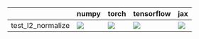|                   | numpy                                                                                                                                                                              | torch                                                                                                                                                                                  | tensorflow                                                                                                                                                                             | jax                                                                                                                                                                                |
|:------------------|:-----------------------------------------------------------------------------------------------------------------------------------------------------------------------------------|:---------------------------------------------------------------------------------------------------------------------------------------------------------------------------------------|:---------------------------------------------------------------------------------------------------------------------------------------------------------------------------------------|:-----------------------------------------------------------------------------------------------------------------------------------------------------------------------------------|
| test_l2_normalize | <a href="https://github.com/unifyai/ivy/actions/runs/3979461783/jobs/6821898166" rel="noopener noreferrer" target="_blank"><img src=https://img.shields.io/badge/-failure-red></a> | <a href="https://github.com/unifyai/ivy/actions/runs/3979461783/jobs/6821898166" rel="noopener noreferrer" target="_blank"><img src=https://img.shields.io/badge/-success-success></a> | <a href="https://github.com/unifyai/ivy/actions/runs/3979461783/jobs/6821898166" rel="noopener noreferrer" target="_blank"><img src=https://img.shields.io/badge/-success-success></a> | <a href="https://github.com/unifyai/ivy/actions/runs/3979461783/jobs/6821898166" rel="noopener noreferrer" target="_blank"><img src=https://img.shields.io/badge/-failure-red></a> |